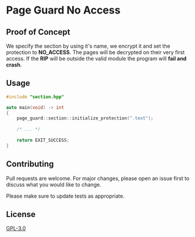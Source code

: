 # Page Guard No Access

## Proof of Concept
We specify the section by using it's name, we encrypt it and set the protection to **NO_ACCESS**. The pages will be decrypted on their very first access. If the **RIP** will be outside the valid module the program will **fail and crash**.

## Usage

```cpp
#include "section.hpp"

auto main(void) -> int
{
    page_guard::section::initialize_protection(".text");
    
    /* ... */
    
    return EXIT_SUCCESS;
}
```

## Contributing
Pull requests are welcome. For major changes, please open an issue first to discuss what you would like to change.

Please make sure to update tests as appropriate.

## License
[GPL-3.0](https://choosealicense.com/licenses/gpl-3.0/)
